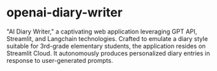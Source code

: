 # openai-diary-writer

"AI Diary Writer," a captivating web application leveraging GPT API, Streamlit, and Langchain technologies. Crafted to emulate a diary style suitable for 3rd-grade elementary students, the application resides on Streamlit Cloud. It autonomously produces personalized diary entries in response to user-generated prompts.
